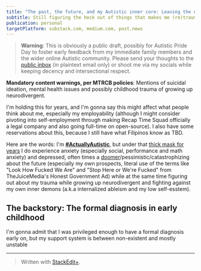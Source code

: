 ```yaml
---
title: "The past, the future, and my Autistic inner core: Leaving the disability closet as #AutisticAF"
subtitle: Still figuring the heck out of things that makes me (re)traumatized, but I might consider getting therapy in the future (if my social anxiety allows).
publication: personal
targetPlatform: substack.com, medium.com, post.news
---
```


> **Warning**: This is obviously a public draft, possibly for Autistic Pride Day to foster early feedback from my immediate family members and the wider online Autistic community. Please send your thoughts to the [public inbox](https://lists.sr.ht/~ajhalili2006/public-inbox) (in plaintext email only) or shoot me via my socials while keeping decency and intersectional respect.

**Mandatory content warnings, per MTRCB policies**: Mentions of suicidal ideation, mental health issues and possibly childhood trauma of growing up neurodivergent.

I'm holding this for years, and I'm gonna say this might affect what people think about me, especially my employability (although I might consider pivoting into self-employment through making Recap Time Squad officially a legal company and also going full-time on open-source). I also have some reservations about this, because I still have what Filipinos know as TBD.

Here are the words: I'm **[#ActuallyAutistic]**, but under that [thick mask for years] I do experience anxiety (especially social, performance and math anxiety) and depressed, often times a [doomer](https://www.reddit.com/r/doomer/comments/i2i4a6/is_anyone_else_here_on_the_autism_spectrum/?utm_source=share&utm_medium=web2x&context=3)/pessimistic/catastrophizing about the future (especially my own prospects, literal use of the terms like "Look How Fucked We Are" and "Stop Here or We're Fucked" from TheJuiceMedia's Honest Government Ad) while at the same time figuring out about my trauma while growing up neurodivergent and fighting against my own inner demons (a.k.a internalized ableism and my low self-esstem).

## The backstory: The formal diagnosis in early childhood

I'm gonna admit that I was privileged enough to have a formal diagnosis early on, but my support system is between non-existent and mostly unstable

<!-- Links go here. -->
[#ActuallyAutistic]: https://todo.com
[thick mask for years]: https://twitter.com/Kuys_Potpot/status/1640025400263999489?s=20

---
> Written with [StackEdit+](https://stackedit.net/).
<!--stackedit_data:
eyJwcm9wZXJ0aWVzIjoiZXh0ZW5zaW9uczpcbiAgcHJlc2V0Oi
BnZm1cbiAgZW1vamk6XG4gICAgc2hvcnRjdXRzOiB0cnVlXG4i
LCJoaXN0b3J5IjpbLTEzNDIyMzUwMzAsLTM3MTkxNTQxNl19
-->